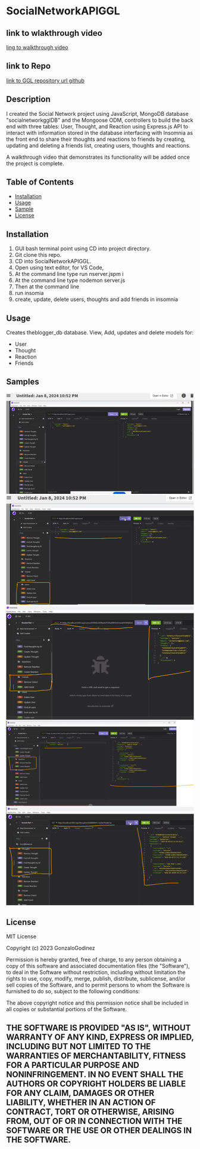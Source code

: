 # SocialNetworkAPIGGL

## link to wlakthrough video
[ling to walkthrough video](https://app.screencastify.com/v2/watch/qTggORKaMuSJMtfMmp38)

## link to Repo
[link to GGL repository url github](https://github.com/GonzaloGodinez/SocialNetworkAPIGGL)


## Description
I created the Social Network project using JavaScript, MongoDB database "socialnetworkgglDB" and the Mongoose ODM, controllers to build the back end with three tables: User, Thought, and Reaction using Express.js API to interact with information stored in the database interfacing with Insomnia as the front end to share their thoughts and reactions to friends by creating, updating and deleting a friends list, creating users, thoughts and reactions.

A walkthrough video that demonstrates its functionality will be added once the project is complete. 

## Table of Contents

- [Installation](#installation)
- [Usage](#usage)
- [Sample](#Samples)
- [License](#license)

## Installation
1.	GUI bash terminal point using CD into project directory.
2.	Git clone this repo.
3.	CD into SocialNetworkAPIGGL.	
4.	Open using text editor, for VS Code, 
8.  At the command line type run nserver.jspm i 
9.  At the command line type nodemon server.js
7.	Then at the command line
8.  run insomia
9.  create, update, delete users, thoughts and add friends in insomnia

## Usage
Creates theblogger_db database.
View, Add, updates and delete models for:
-   User
-   Thought
-   Reaction
-   Friends

## Samples

![Main Insomnia settings](./Assets/SocialNetSett.png)
![Create, Update, Delete, Find all and by id users](./Assets/Users-functions.png)
![Add, remove Friends](./Assets/Add-remove-a-friend.png)
![Add remove Reactions](./Assets/Add-remove-react.png)
![Add remove Thoughts](./Assets/Add-remove-a-thought.png)

## License
MIT License

Copyright (c) 2023 GonzaloGodinez

Permission is hereby granted, free of charge, to any person obtaining a copy
of this software and associated documentation files (the "Software"), to deal
in the Software without restriction, including without limitation the rights
to use, copy, modify, merge, publish, distribute, sublicense, and/or sell
copies of the Software, and to permit persons to whom the Software is
furnished to do so, subject to the following conditions:

The above copyright notice and this permission notice shall be included in all
copies or substantial portions of the Software.

THE SOFTWARE IS PROVIDED "AS IS", WITHOUT WARRANTY OF ANY KIND, EXPRESS OR
IMPLIED, INCLUDING BUT NOT LIMITED TO THE WARRANTIES OF MERCHANTABILITY,
FITNESS FOR A PARTICULAR PURPOSE AND NONINFRINGEMENT. IN NO EVENT SHALL THE
AUTHORS OR COPYRIGHT HOLDERS BE LIABLE FOR ANY CLAIM, DAMAGES OR OTHER
LIABILITY, WHETHER IN AN ACTION OF CONTRACT, TORT OR OTHERWISE, ARISING FROM,
OUT OF OR IN CONNECTION WITH THE SOFTWARE OR THE USE OR OTHER DEALINGS IN THE
SOFTWARE.
---